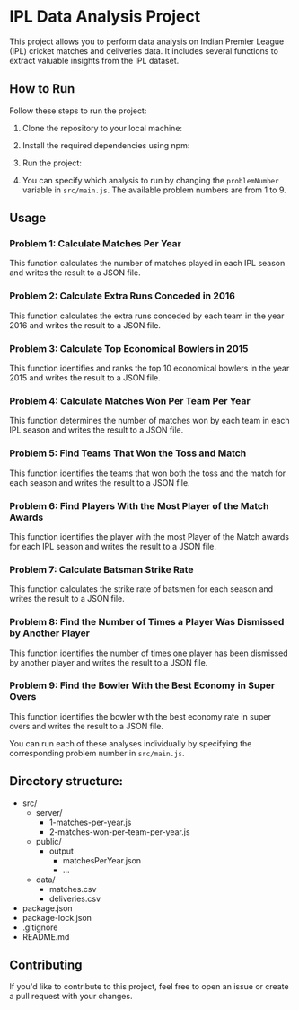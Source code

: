 # IPL Data Analysis Project

This project allows you to perform data analysis on Indian Premier League (IPL) cricket matches and deliveries data. It includes several functions to extract valuable insights from the IPL dataset.

## How to Run

Follow these steps to run the project:

1. Clone the repository to your local machine:

2. Install the required dependencies using npm:

3. Run the project:

4. You can specify which analysis to run by changing the `problemNumber` variable in `src/main.js`. The available problem numbers are from 1 to 9.

## Usage

### Problem 1: Calculate Matches Per Year

This function calculates the number of matches played in each IPL season and writes the result to a JSON file.

### Problem 2: Calculate Extra Runs Conceded in 2016

This function calculates the extra runs conceded by each team in the year 2016 and writes the result to a JSON file.

### Problem 3: Calculate Top Economical Bowlers in 2015

This function identifies and ranks the top 10 economical bowlers in the year 2015 and writes the result to a JSON file.

### Problem 4: Calculate Matches Won Per Team Per Year

This function determines the number of matches won by each team in each IPL season and writes the result to a JSON file.

### Problem 5: Find Teams That Won the Toss and Match

This function identifies the teams that won both the toss and the match for each season and writes the result to a JSON file.

### Problem 6: Find Players With the Most Player of the Match Awards

This function identifies the player with the most Player of the Match awards for each IPL season and writes the result to a JSON file.

### Problem 7: Calculate Batsman Strike Rate

This function calculates the strike rate of batsmen for each season and writes the result to a JSON file.

### Problem 8: Find the Number of Times a Player Was Dismissed by Another Player

This function identifies the number of times one player has been dismissed by another player and writes the result to a JSON file.

### Problem 9: Find the Bowler With the Best Economy in Super Overs

This function identifies the bowler with the best economy rate in super overs and writes the result to a JSON file.

You can run each of these analyses individually by specifying the corresponding problem number in `src/main.js`.

## Directory structure:

- src/
  - server/
    - 1-matches-per-year.js
    - 2-matches-won-per-team-per-year.js
  - public/
    - output
      - matchesPerYear.json
      - ...
  - data/
    - matches.csv
    - deliveries.csv
- package.json
- package-lock.json
- .gitignore
- README.md

## Contributing

If you'd like to contribute to this project, feel free to open an issue or create a pull request with your changes.
